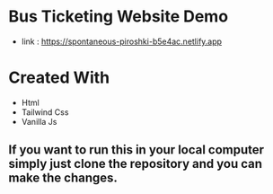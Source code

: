 # Bus Ticketing Website Demo

- link : https://spontaneous-piroshki-b5e4ac.netlify.app

# Created With 
- Html
- Tailwind Css
- Vanilla Js

 ## If you want to run this in your local computer simply just clone the repository and you can make the changes.

